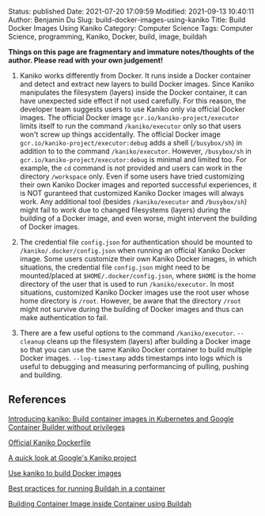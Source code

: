 Status: published
Date: 2021-07-20 17:09:59
Modified: 2021-09-13 10:40:11
Author: Benjamin Du
Slug: build-docker-images-using-kaniko
Title: Build Docker Images Using Kaniko
Category: Computer Science
Tags: Computer Science, programming, Kaniko, Docker, build, image, buildah

**Things on this page are fragmentary and immature notes/thoughts of the author. Please read with your own judgement!**

1. Kaniko works differently from Docker. 
    It runs inside a Docker container and detect and extract new layers to build Docker images. 
    Since Kaniko manipulates the filesystem (layers) inside the Docker container,
    it can have unexpected side effect if not used carefully. 
    For this reason,
    the developer team suggests users to use Kaniko only via official Docker images.
    The official Docker image
    `gcr.io/kaniko-project/executor` 
    limits itself to run the command `/kaniko/executor` only
    so that users won't screw up things accidentally.
    The official Docker image
    `gcr.io/kaniko-project/executor:debug`
    adds a shell (`/busybox/sh`) in addition to to the command `/kaniko/executor`.
    However,
    `/busybox/sh` in `gcr.io/kaniko-project/executor:debug`
    is minimal and limited too.
    For example,
    the `cd` command is not provided 
    and users can work in the directory `/workspace` only.
    Even if some users have tried customizing their own Kaniko Docker images 
    and reported successful experiences,
    it is NOT guranteed that customized Kaniko Docker images will always work.
    Any additional tool (besides `/kaniko/executor` and `/busybox/sh`) 
    might fail to work due to changed filesystems (layers) during the building of a Docker image,
    and even worse, might intervent the building of Docker images.

2. The credential file `config.json` for authentication 
    should be mounted to `/kaniko/.docker/config.json` 
    when running an official Kaniko Docker image.
    Some users customize their own Kaniko Docker images,
    in which situations, 
    the credential file `config.json` might need to be mounted/placed at `$HOME/.docker/config.json`,
    where `$HOME` is the home directory of the user that is used to run `/kaniko/executor`.
    In most situations, 
    customized Kaniko Docker images use the root user 
    whose home directory is `/root`.
    However, 
    be aware that the directory `/root` might not survive during the building of Docker images 
    and thus can make authentication to fail.

3. There are a few useful options to the command `/kaniko/executor`. 
    `--cleanup` cleans up the filesystem (layers)
    after building a Docker image 
    so that you can use the same Kaniko Docker container to build multiple Docker images.
    `--log-timestamp` adds timestamps into logs 
    which is useful to debugging and measuring performancing of pulling, pushing and building.

## References

[Introducing kaniko: Build container images in Kubernetes and Google Container Builder without privileges](https://cloud.google.com/blog/products/containers-kubernetes/introducing-kaniko-build-container-images-in-kubernetes-and-google-container-builder-even-without-root-access)

[Official Kaniko Dockerfile](https://github.com/GoogleContainerTools/kaniko/blob/master/deploy/Dockerfile)

[A quick look at Google's Kaniko project](https://blog.alexellis.io/quick-look-at-google-kaniko/)

[Use kaniko to build Docker images](https://docs.gitlab.com/ee/ci/docker/using_kaniko.html)

[Best practices for running Buildah in a container](https://developers.redhat.com/blog/2019/08/14/best-practices-for-running-buildah-in-a-container)

[Building Container Image inside Container using Buildah](https://insujang.github.io/2020-11-09/building-container-image-inside-container-using-buildah/)
